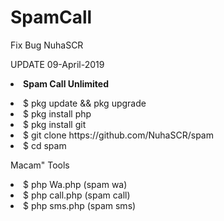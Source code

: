# SpamCall
Fix Bug NuhaSCR


UPDATE 09-April-2019
<b><li>Spam Call Unlimited</b>
<li>$ pkg update && pkg upgrade
<li>$ pkg install php
<li>$ pkg install git
<li>$ git clone https://github.com/NuhaSCR/spam
<li>$ cd spam

Macam" Tools
<li>$ php Wa.php (spam wa) 
<li>$ php call.php (spam call) 
<li>$ php sms.php (spam sms) 

